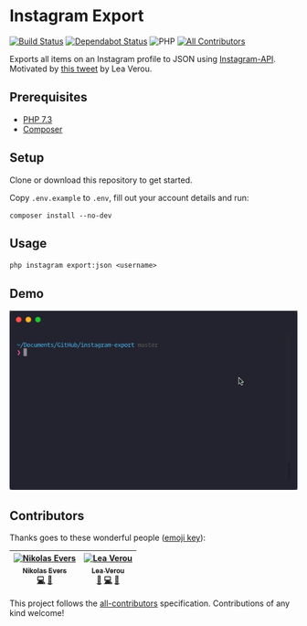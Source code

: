 # Instagram Export
[![Build Status](https://api.travis-ci.com/vintagesucks/instagram-export.svg?branch=master)](https://travis-ci.com/vintagesucks/instagram-export) [![Dependabot Status](https://api.dependabot.com/badges/status?host=github&repo=vintagesucks/instagram-export)](https://dependabot.com) ![PHP](https://img.shields.io/badge/PHP-%5E7.3.0-blue.svg) [![All Contributors](https://img.shields.io/badge/all_contributors-2-orange.svg?style=flat-round)](#contributors)

Exports all items on an Instagram profile to JSON using [Instagram-API](https://github.com/mgp25/Instagram-API). Motivated by [this tweet](https://twitter.com/LeaVerou/status/929542539425677312) by Lea Verou.

## Prerequisites

* [PHP 7.3](https://www.php.net/)
* [Composer](https://getcomposer.org/)

## Setup

Clone or download this repository to get started.

Copy `.env.example` to `.env`, fill out your account details and run:

```
composer install --no-dev
```

## Usage

```
php instagram export:json <username>
```

## Demo

![Demo](https://raw.githubusercontent.com/vintagesucks/instagram-export/master/example.gif)

## Contributors

Thanks goes to these wonderful people ([emoji key](https://github.com/all-contributors/all-contributors#emoji-key)):

<!-- ALL-CONTRIBUTORS-LIST:START - Do not remove or modify this section -->
<!-- prettier-ignore -->
| [<img src="https://avatars0.githubusercontent.com/u/13335308?v=4" width="100px;" alt="Nikolas Evers"/><br /><sub><b>Nikolas Evers</b></sub>](https://nikol.as)<br />[💻](https://github.com/vintagesucks/instagram-export/commits?author=vintagesucks "Code") [🚧](#maintenance-vintagesucks "Maintenance") | [<img src="https://avatars1.githubusercontent.com/u/175836?v=4" width="100px;" alt="Lea Verou"/><br /><sub><b>Lea Verou</b></sub>](http://lea.verou.me)<br />[🐛](https://github.com/vintagesucks/instagram-export/issues?q=author%3ALeaVerou "Bug reports") [💻](https://github.com/vintagesucks/instagram-export/commits?author=LeaVerou "Code") [🤔](#ideas-LeaVerou "Ideas, Planning, & Feedback") |
| :---: | :---: |
<!-- ALL-CONTRIBUTORS-LIST:END -->

This project follows the [all-contributors](https://github.com/all-contributors/all-contributors) specification. Contributions of any kind welcome!
